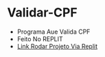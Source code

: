 # Validar-CPF
- Programa Aue Valida CPF
- Feito No REPLIT
- [Link Rodar Projeto Via Replit](https://replit.com/@EvertonJunio/Validar-CPF#main.cpp)
